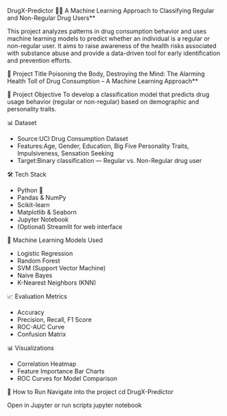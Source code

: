 DrugX-Predictor 🔬💊
A Machine Learning Approach to Classifying Regular and Non-Regular Drug Users**

This project analyzes patterns in drug consumption behavior and uses machine learning models to predict whether an individual is a regular or non-regular user. It aims to raise awareness of the health risks associated with substance abuse and provide a data-driven tool for early identification and prevention efforts.

📌 Project Title
Poisoning the Body, Destroying the Mind: The Alarming Health Toll of Drug Consumption – A Machine Learning Approach**

🧠 Project Objective
To develop a classification model that predicts drug usage behavior (regular or non-regular) based on demographic and personality traits.

📊 Dataset
- Source:UCI Drug Consumption Dataset
- Features:Age, Gender, Education, Big Five Personality Traits, Impulsiveness, Sensation Seeking
- Target:Binary classification — Regular vs. Non-Regular drug user

🛠️ Tech Stack
- Python 🐍
- Pandas & NumPy
- Scikit-learn
- Matplotlib & Seaborn
- Jupyter Notebook
- (Optional) Streamlit for web interface

🧪 Machine Learning Models Used
- Logistic Regression
- Random Forest
- SVM (Support Vector Machine)
- Naive Bayes
- K-Nearest Neighbors (KNN)

📈 Evaluation Metrics
- Accuracy
- Precision, Recall, F1 Score
- ROC-AUC Curve
- Confusion Matrix

📊 Visualizations
- Correlation Heatmap
- Feature Importance Bar Charts
- ROC Curves for Model Comparison
  
🚀 How to Run
Navigate into the project
cd DrugX-Predictor

Open in Jupyter or run scripts
jupyter notebook
